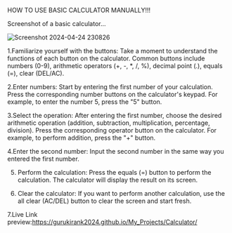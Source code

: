 HOW TO USE BASIC CALCULATOR MANUALLY!!!

Screenshot of a basic calculator...

![Screenshot 2024-04-24 230826](https://github.com/Gurukirank2024/My_Projects/assets/167998862/63cd9d0b-c6f4-484d-a434-2516e9ece0f8)


 1.Familiarize yourself with the buttons: 
      Take a moment to understand the functions of each button on the calculator. Common buttons include numbers (0-9), 
      arithmetic operators (+, -, *, /, %), decimal point (.), equals (=), clear (DEL/AC).

 2.Enter numbers: 
      Start by entering the first number of your calculation. Press the corresponding number buttons on the calculator's keypad.
      For example, to enter the number 5, press the "5" button.

 3.Select the operation:
       After entering the first number, choose the desired arithmetic operation (addition, subtraction, multiplication, percentage, division). 
       Press the corresponding operator button on the calculator. For example, to perform addition, press the "+" button.

 4.Enter the second number:
       Input the second number in the same way you entered the first number.

 
 5. Perform the calculation:
       Press the equals (=) button to perform the calculation. The calculator will display the result on its screen.


 
 6. Clear the calculator:
        If you want to perform another calculation, use the all clear (AC/DEL) button to clear the screen and start fresh.


 7.Live Link preview:https://gurukirank2024.github.io/My_Projects/Calculator/
     


  






